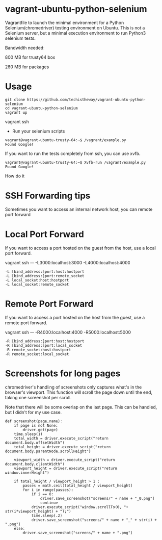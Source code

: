 # vagrant-ubuntu-python-selenium
Vagrantfile to launch the minimal environment for a Python Selenium(chromedriver) testing environment on Ubuntu. This is not a Selenium server, but a minimal execution environment to run Python3 selenium tests.

Bandwidth needed:

800 MB for trusty64 box

260 MB for packages

# Usage

```
git clone https://github.com/techistheway/vagrant-ubuntu-python-selenium
cd vagrant-ubuntu-python-selenium
vagrant up
```
vagrant ssh 

* Run your selenium scripts

```
vagrant@vagrant-ubuntu-trusty-64:~$ /vagrant/example.py
Found Google!
```

If you want to run the tests completely from ssh, you can use xvfb.

```
vagrant@vagrant-ubuntu-trusty-64:~$ Xvfb-run /vagrant/example.py
Found Google!
```

How do it 

# SSH Forwarding tips

Sometimes you want to access an internal network host, you can remote port forward

# Local Port Forward

If you want to access a port hosted on the guest from the host, use a local port forward.


vagrant ssh -- -L3000:localhost:3000 -L4000:localhost:4000


```
-L [bind_address:]port:host:hostport
-L [bind_address:]port:remote_socket
-L local_socket:host:hostport
-L local_socket:remote_socket
```

# Remote Port Forward

If you want to access a port hosted on the host from the guest, use a remote port forward.


vagrant ssh -- -R4000:localhost:4000 -R5000:localhost:5000


```
-R [bind_address:]port:host:hostport
-R [bind_address:]port:local_socket
-R remote_socket:host:hostport
-R remote_socket:local_socket
```

# Screenshots for long pages

chromedriver's handling of screenshots only captures what's in the browser's viewport. This function will scroll the page down until the end, taking one screenshot per scroll.

Note that there will be some overlap on the last page. This can be handled, but I didn't for my use case.

```
def screenshot(page,name):
    if page is not None:
        driver.get(page)
    time.sleep(1)
    total_width = driver.execute_script("return document.body.offsetWidth")
    total_height = driver.execute_script("return document.body.parentNode.scrollHeight")

    viewport_width = driver.execute_script("return document.body.clientWidth")
    viewport_height = driver.execute_script("return window.innerHeight")

    if total_height / viewport_height > 1 :
        passes = math.ceil(total_height / viewport_height)
        for i in range(passes):
            if i == 0:
                driver.save_screenshot("screens/" + name + "_0.png")
                continue
            driver.execute_script("window.scrollTo(0, "+ str(i*viewport_height) + ");")
            time.sleep(.2)
            driver.save_screenshot("screens/" + name + "_" + str(i) + ".png")
    else:
        driver.save_screenshot("screens/" + name + ".png")
```
